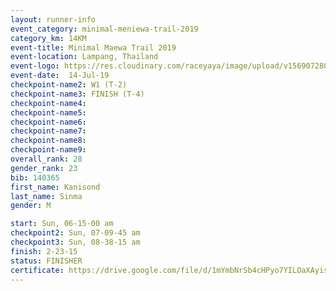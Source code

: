 ```yaml
---
layout: runner-info 
event_category: minimal-meniewa-trail-2019 
category_km: 14KM 
event-title: Minimal Maewa Trail 2019 
event-location: Lampang, Thailand 
event-logo: https://res.cloudinary.com/raceyaya/image/upload/v1569072805/logo/minimal-trail_ktnvsp.jpg 
event-date:  14-Jul-19 
checkpoint-name2: W1 (T-2) 
checkpoint-name3: FINISH (T-4) 
checkpoint-name4: 
checkpoint-name5: 
checkpoint-name6: 
checkpoint-name7: 
checkpoint-name8: 
checkpoint-name9: 
overall_rank: 28
gender_rank: 23
bib: 140365
first_name: Kanisond
last_name: Sinma
gender: M

start: Sun, 06-15-00 am
checkpoint2: Sun, 07-09-45 am
checkpoint3: Sun, 08-38-15 am
finish: 2-23-15
status: FINISHER
certificate: https://drive.google.com/file/d/1mYmbNrSb4cHPyo7YILOaXAyis6ydg0lH/view?usp=sharing
---
```

